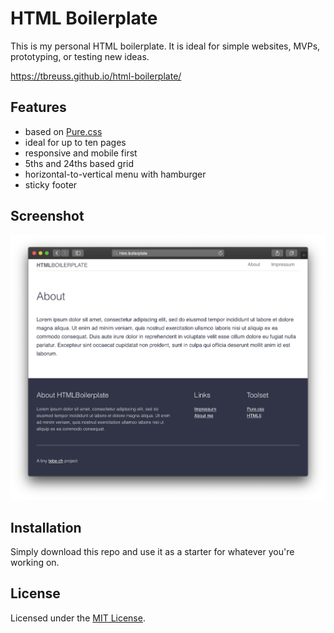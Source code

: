 # HTML Boilerplate

This is my personal HTML boilerplate.
It is ideal for simple websites, MVPs, prototyping, or testing new ideas.

<https://tbreuss.github.io/html-boilerplate/>

## Features

- based on [Pure.css](https://purecss.io)
- ideal for up to ten pages
- responsive and mobile first
- 5ths and 24ths based grid
- horizontal-to-vertical menu with hamburger
- sticky footer

## Screenshot

![Screenshot](screenshot.png)

## Installation

Simply download this repo and use it as a starter for whatever you're working on.

## License

Licensed under the [MIT License](https://github.com/tbreuss/html-boilerplate/blob/master/LICENSE).

